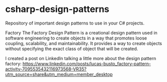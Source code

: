 # csharp-design-patterns
Repository of important design patterns to use in your C# projects.

Factory
The Factory Design Pattern is a creational design pattern used in software engineering to create objects in a way that promotes loose coupling, scalability, and maintainability. It provides a way to create objects without specifying the exact class of object that will be created.

I created a post on LinkedIn talking a little more about the design pattern factory:
https://www.linkedin.com/posts/lucas-busto_factory-pattern-activity-7095535432116973568-VR35?utm_source=share&utm_medium=member_desktop
